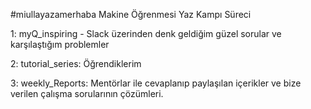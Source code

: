#miullayazamerhaba Makine Öğrenmesi Yaz Kampı Süreci

1: myQ_inspiring - Slack üzerinden denk geldiğim güzel sorular ve karşılaştığım problemler

2: tutorial_series: Öğrendiklerim

3: weekly_Reports: Mentörlar ile cevaplanıp paylaşılan içerikler ve bize verilen çalışma sorularının çözümleri.
